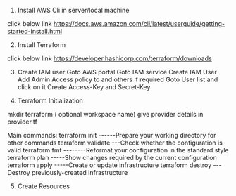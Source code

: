 1. Install AWS Cli in server/local machine

click below link
https://docs.aws.amazon.com/cli/latest/userguide/getting-started-install.html

2. Install Terraform

click below link
https://developer.hashicorp.com/terraform/downloads

3. Create IAM user 
Goto AWS portal
Goto IAM service
Create IAM User 
Add Admin Access policy to and others if required
Goto User list and click on it
Create Access-Key and Secret-Key

4. Terraform Initialization

mkdir terraform    ( optional workspace name)
give provider details in provider.tf

Main commands:
  terraform init  ------Prepare your working directory for other commands
  terraform validate ---Check whether the configuration is valid
  terraform fmt --------Reformat your configuration in the standard style
  terraform plan   -----Show changes required by the current configuration
  terraform apply  -----Create or update infrastructure
  terraform destroy  --- Destroy previously-created infrastructure


5. Create Resources


